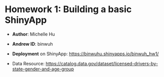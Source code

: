 # Homework 1: Building a basic ShinyApp

* **Author**: Michelle Hu
* **Andrew ID**: binwuh

* **Deployment** on ShinyApp: https://binwuhu.shinyapps.io/binwuh_hw1/

* Data Resource: https://catalog.data.gov/dataset/licensed-drivers-by-state-gender-and-age-group
